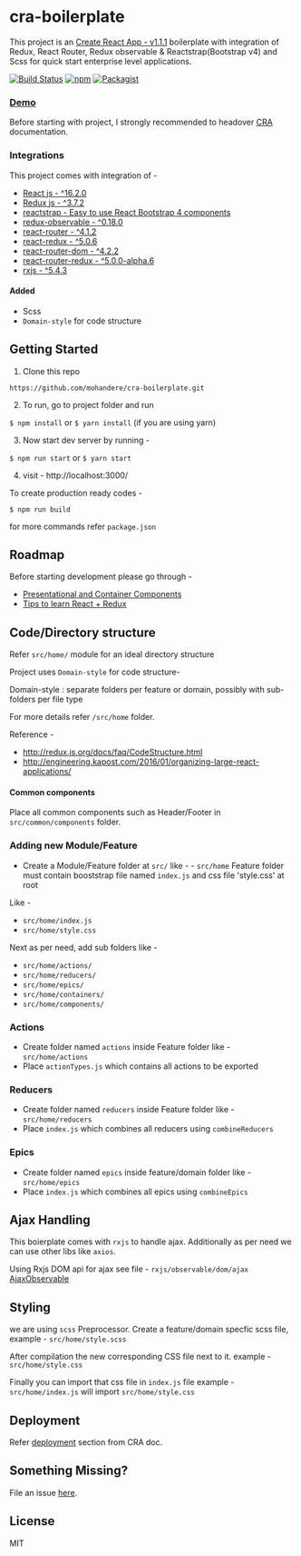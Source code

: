 # cra-boilerplate


This project is an [Create React App - v1.1.1](https://github.com/facebookincubator/create-react-app) boilerplate
with integration of Redux, React Router, Redux observable & Reactstrap(Bootstrap v4) and Scss for quick start enterprise level applications.

[![Build Status](https://travis-ci.org/mohandere/cra-boilerplate.svg?branch=master)](https://travis-ci.org/mohandere/cra-boilerplate) [![npm](https://img.shields.io/npm/v/npm.svg)]() [![Packagist](https://img.shields.io/packagist/l/doctrine/orm.svg)]()

<!-- <img src="https://raw.githubusercontent.com/mohandere/cra-boilerplate/master/screenshot.png" width="600"> -->

### [Demo](https://mohandere.github.io/cra-boilerplate/#/)

Before starting with project, I strongly recommended to headover [CRA](https://github.com/facebook/create-react-app/blob/master/packages/react-scripts/template/README.md
) documentation.


### Integrations

This project comes with integration of -

- [React js - ^16.2.0](https://facebook.github.io/react/)
- [Redux js - ^3.7.2](http://redux.js.org/)
- [reactstrap - Easy to use React Bootstrap 4 components](https://reactstrap.github.io/)
- [redux-observable - ^0.18.0](https://redux-observable.js.org)
- [react-router - ^4.1.2](https://github.com/ReactTraining/react-router)
- [react-redux - ^5.0.6](https://github.com/reactjs/react-redux)
- [react-router-dom - ^4.2.2](https://github.com/ReactTraining/react-router/tree/master/packages/react-router-dom)
- [react-router-redux - ^5.0.0-alpha.6](https://github.com/ReactTraining/react-router/tree/master/packages/react-router-redux)
- [rxjs - ^5.4.3](reactivex.io/rxjs/)

#### Added

- Scss
- `Domain-style` for code structure


## Getting Started

1. Clone this repo

`https://github.com/mohandere/cra-boilerplate.git`

2. To run, go to project folder and run

`$ npm install`
or
`$ yarn install` (if you are using yarn)


3. Now start dev server by running -

`$ npm run start`
or
`$ yarn start`

4. visit - http://localhost:3000/

To create production ready codes -

`$ npm run build`

for more commands refer `package.json`

## Roadmap

Before starting development please go through -

- [Presentational and Container Components
](https://medium.com/@dan_abramov/smart-and-dumb-components-7ca2f9a7c7d0)
- [Tips to learn React + Redux](https://www.robinwieruch.de/tips-to-learn-react-redux/)


## Code/Directory structure

Refer `src/home/` module for an ideal directory structure

Project uses `Domain-style` for code structure-

Domain-style : separate folders per feature or domain, possibly with sub-folders per file type

For more details refer `/src/home` folder.

Reference -

- http://redux.js.org/docs/faq/CodeStructure.html
- http://engineering.kapost.com/2016/01/organizing-large-react-applications/

#### Common components

Place all common components such as Header/Footer in `src/common/components` folder.


### Adding new Module/Feature

- Create a Module/Feature folder at `src/`
like - - `src/home`
Feature folder must contain booststrap file named `index.js` and css file 'style.css' at root

Like -

- `src/home/index.js`
- `src/home/style.css`

Next as per need, add sub folders like -

- `src/home/actions/`
- `src/home/reducers/`
- `src/home/epics/`
- `src/home/containers/`
- `src/home/components/`


### Actions

- Create folder named `actions` inside Feature folder like - `src/home/actions`
- Place `actionTypes.js` which contains all actions to be exported

### Reducers

 - Create folder named `reducers` inside Feature folder like - `src/home/reducers`
- Place `index.js` which combines all reducers using `combineReducers`

### Epics

- Create folder named `epics` inside feature/domain folder like - `src/home/epics`
- Place `index.js` which combines all epics using `combineEpics`

## Ajax Handling

This boierplate comes with `rxjs` to handle ajax. Additionally as per need we can use other libs like `axios`.

Using Rxjs DOM api for ajax see file - `rxjs/observable/dom/ajax`
[AjaxObservable](http://reactivex.io/rxjs/file/es6/observable/dom/AjaxObservable.js.html)

## Styling

we are using `scss` Preprocessor. Create a feature/domain specfic scss file, example - `src/home/style.scss`

After compilation the new corresponding CSS file next to it.
example - `src/home/style.css`

Finally you can import that css file in `index.js` file
example - `src/home/index.js` will import `src/home/style.css`

## Deployment

Refer [deployment](https://github.com/facebook/create-react-app/blob/master/packages/react-scripts/template/README.md#deployment) section from CRA doc.


## Something Missing?

File an issue [here](https://github.com/mohandere/cra-boilerplate/issues).


## License

MIT

